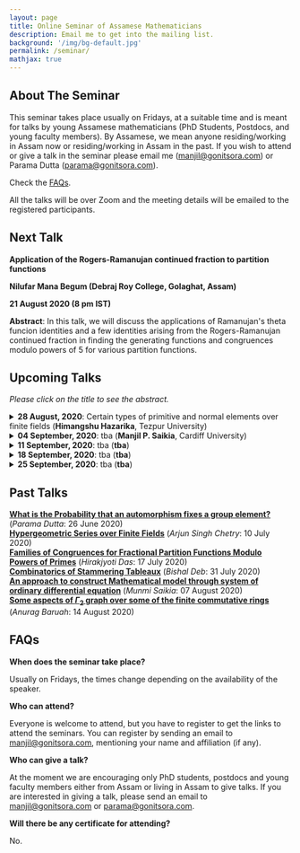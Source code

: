 ```yaml
---
layout: page
title: Online Seminar of Assamese Mathematicians
description: Email me to get into the mailing list.
background: '/img/bg-default.jpg'
permalink: /seminar/
mathjax: true
---
```


## About The Seminar

This seminar takes place usually on Fridays, at a suitable time and is meant for talks by young Assamese mathematicians (PhD Students, Postdocs, and young faculty members). By Assamese, we mean anyone residing/working in Assam now or residing/working in Assam in the past. If you wish to attend or give a talk in the seminar please email me (manjil@gonitsora.com) or Parama Dutta (parama@gonitsora.com).

Check the [FAQs](#faqs).

All the talks will be over Zoom and the meeting details will be emailed to the registered participants.

## Next Talk

**Application of the Rogers-Ramanujan continued fraction to partition functions**

**Nilufar Mana Begum (Debraj Roy College, Golaghat, Assam)**

**21 August 2020 (8 pm IST)**

**Abstract**: In this talk, we will discuss the applications of Ramanujan's theta funcion identities and a few identities arising from the Rogers-Ramanujan continued fraction in finding the generating functions and congruences modulo powers of $5$ for various partition functions.



## Upcoming Talks

*Please click on the title to see the abstract.*
 
 

<details>
  <summary><b>28 August, 2020</b>: Certain types of primitive and normal elements over finite fields (<b>Himangshu Hazarika</b>, Tezpur University)</summary>

Let $\mathbb{F}(q^m)$ be a finite field which is extended from the field $\mathbb{F}(q)$. The generators of the multiplicative group $\mathbb{F}^{\star}(q^m)$ are called primitive elements and those elements whose conjugates forms a basis of $\mathbb{F}(q^m)$ over $\mathbb{F}(q)$ are called normal elements. In this talk we discuss about the existence of certain types of primitive elements, normal elements and primitive normal elements. We also discuss about the Lenstra-Schoof method which is used to prove these existences.

</details>

<details>
  <summary><b>04 September, 2020</b>: tba (<b>Manjil P. Saikia</b>, Cardiff University)</summary>

tba
</details> 

<details>
  <summary><b>11 September, 2020</b>: tba (<b>tba</b>)</summary>

tba
</details>  

<details>
  <summary><b>18 September, 2020</b>: tba (<b>tba</b>)</summary>

tba
</details>  

<details>
  <summary><b>25 September, 2020</b>: tba (<b>tba</b>)</summary>

tba
</details>  
  
    
      
      


## Past Talks
  
**[What is the Probability that an automorphism fixes a group element?](/seminar/Parama_Dutta.pdf)** (*Parama Dutta*: 26 June 2020)  
**[Hypergeometric Series over Finite Fields](/seminar/Arjun_Singh_Chetry.pdf)** (*Arjun Singh Chetry*: 10 July 2020)  
**[Families of Congruences for Fractional Partition Functions Modulo Powers of Primes](/seminar/Hirakjyoti_Das.pdf)** (*Hirakjyoti Das*: 17 July 2020)  
**[Combinatorics of Stammering Tableaux](/seminar/Bishal_Deb.pdf)** (*Bishal Deb*: 31 July 2020)  
**[An approach to construct Mathematical model through system of ordinary differential equation](/seminar/Munmi_Saikia.pdf)** (*Munmi Saikia*: 07 August 2020)  
**[Some aspects of $\Gamma_2$ graph over some of the finite commutative rings](/seminar/Anurag_Baruah.pdf)** (*Anurag Baruah*: 14 August 2020)  
      
      



## <a name="faqs"></a>FAQs

**When does the seminar take place?**  

Usually on Fridays, the times change depending on the availability of the speaker.

**Who can attend?**  

Everyone is welcome to attend, but you have to register to get the links to attend the seminars. You can register by sending an email to manjil@gonitsora.com, mentioning your name and affiliation (if any).

**Who can give a talk?**  

At the moment we are encouraging only PhD students, postdocs and young faculty members either from Assam or living in Assam to give talks. If you are interested in giving a talk, please send an email to manjil@gonitsora.com or parama@gonitsora.com.

**Will there be any certificate for attending?**  

No.
